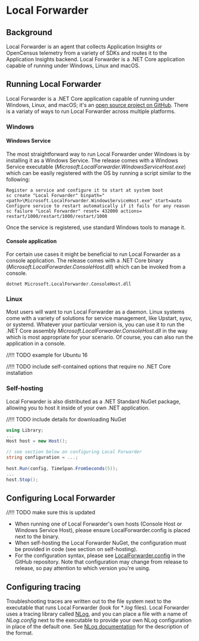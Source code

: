 # Local Forwarder

## Background
Local Forwarder is an agent that collects Application Insights or OpenCensus telemetry from a variety of SDKs and routes it to the Application Insights backend.
Local Forwarder is a .NET Core application capable of running under Windows, Linux and macOS.

## Running Local Forwarder
Local Forwarder is a .NET Core application capable of running under Windows, Linux, and macOS; it's an [open source project on GitHub](https://github.com/Microsoft/ApplicationInsights-LocalForwarder/releases). There is a variaty of ways to run Local Forwarder across multiple platforms.

### Windows
#### Windows Service
The most straightforward way to run Local Forwarder under Windows is by installing it as a Windows Service. The release comes with a Windows Service executable (*Microsoft.LocalForwarder.WindowsServiceHost.exe*) which can be easily registered with the OS by running a script similar to the following:
```batchfile
Register a service and configure it to start at system boot
sc create "Local Forwarder" binpath="<path>\Microsoft.LocalForwarder.WindowsServiceHost.exe" start=auto
Configure service to restart automatically if it fails for any reason
sc failure "Local Forwarder" reset= 432000 actions= restart/1000/restart/1000/restart/1000
```
Once the service is registered, use standard Windows tools to manage it.
#### Console application
For certain use cases it might be beneficial to run Local Forwarder as a console application. The release comes with a .NET Core binary (*Microsoft.LocalForwarder.ConsoleHost.dll*) which can be invoked from a console.
```batchfile
dotnet Microsoft.LocalForwarder.ConsoleHost.dll
```
### Linux
Most users will want to run Local Forwarder as a daemon. Linux systems come with a variety of solutions for service management, like Upstart, sysv, or systemd. Whatever your particular version is, you can use it to run the .NET Core assembly *Microsoft.LocalForwarder.ConsoleHost.dll* in the way which is most appropriate for your scenario. Of course, you can also run the application in a console.

//!!! TODO example for Ubuntu 16

//!!! TODO include self-contained options that require no .NET Core installation

### Self-hosting
Local Forwarder is also distributed as a .NET Standard NuGet package, allowing you to host it inside of your own .NET application.

//!!! TODO include details for downloading NuGet

```C#
using Library;
...
Host host = new Host();

// see section below on configuring Local Forwarder
string configuration = ...;
    
host.Run(config, TimeSpan.FromSeconds(5));
...
host.Stop();
```

## Configuring Local Forwarder
//!!! TODO make sure this is updated
* When running one of Local Forwarder's own hosts (Console Host or Windows Service Host), please ensure LocalForwarder.config is placed next to the binary.
* When self-hosting the Local Forwarder NuGet, the configuration must be provided in code (see section on self-hosting).
* For the configuration syntax, please see [LocalForwarder.config](https://github.com/Microsoft/ApplicationInsights-LocalForwarder/blob/master/src/ConsoleHost/LocalForwarder.config) in the GitHub repository. Note that configuration may change from release to release, so pay attention to which version you're using.

## Configuring tracing
Troubleshooting traces are written out to the file system next to the executable that runs Local Forwarder (look for **.log* files). Local Forwarder uses a tracing library called [NLog](https://nlog-project.org/), and you can place a file with a name of *NLog.config* next to the executable to provide your own NLog configuration in place of the default one. See [NLog documentation](https://github.com/NLog/NLog/wiki/Configuration-file#configuration-file-format) for the description of the format.
